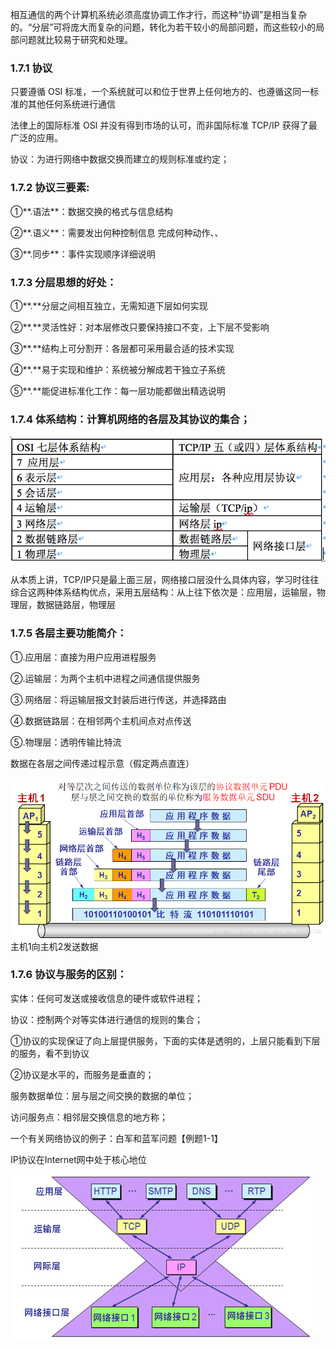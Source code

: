 相互通信的两个计算机系统必须高度协调工作才行，而这种“协调”是相当复杂的。“分层”可将庞大而复杂的问题，转化为若干较小的局部问题，而这些较小的局部问题就比较易于研究和处理。

### 1.7.1 协议

只要遵循 OSI 标准，一个系统就可以和位于世界上任何地方的、也遵循这同一标准的其他任何系统进行通信

法律上的国际标准 OSI 并没有得到市场的认可，而非国际标准 TCP/IP 获得了最广泛的应用。

协议：为进行网络中数据交换而建立的规则标准或约定；

### 1.7.2 协议三要素:

①**.语法**：数据交换的格式与信息结构

②**.语义**：需要发出何种控制信息 完成何种动作、、

③**.同步**：事件实现顺序详细说明

### 1.7.3 分层思想的好处：

①**.**分层之间相互独立，无需知道下层如何实现

②**.**灵活性好：对本层修改只要保持接口不变，上下层不受影响

③**.**结构上可分割开：各层都可采用最合适的技术实现

④**.**易于实现和维护：系统被分解成若干独立子系统

⑤**.**能促进标准化工作：每一层功能都做出精选说明

### 1.7.4 体系结构：计算机网络的各层及其协议的集合；

![](/assets/计算机网络体系结构.png)

从本质上讲，TCP/IP只是最上面三层，网络接口层没什么具体内容，学习时往往综合这两种体系结构优点，采用五层结构：从上往下依次是：应用层，运输层，物理层，数据链路层，物理层

### 1.7.5 各层主要功能简介：

①.应用层：直接为用户应用进程服务

②.运输层：为两个主机中进程之间通信提供服务

③.网络层：将运输层报文封装后进行传送，并选择路由

④.数据链路层：在相邻两个主机间点对点传送

⑤.物理层：透明传输比特流

数据在各层之间传递过程示意（假定两点直连）

![](/assets/主机1向主机2发送数据.png)主机1向主机2发送数据

### 1.7.6 协议与服务的区别：

实体：任何可发送或接收信息的硬件或软件进程；

协议：控制两个对等实体进行通信的规则的集合；

①协议的实现保证了向上层提供服务，下面的实体是透明的，上层只能看到下层的服务，看不到协议

②协议是水平的，而服务是垂直的；

服务数据单位：层与层之间交换的数据的单位；

访问服务点：相邻层交换信息的地方称；

一个有关网络协议的例子：白军和蓝军问题【例题1-1】

IP协议在Internet网中处于核心地位

![](/assets/沙漏计时器形状的TCP/IP协议簇.png)

